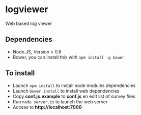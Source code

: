 logviewer
=========

Web based log viewer

Dependencies
-----------------------

- Node.JS, Version > 0.8
- Bower, you can install this with ```npm install -g bower```


To install
-----------------------

- Launch ```npm install``` to install node modules dependencies
- Launch ```bower install``` to install web dependencies
- Copy **conf.js.example** to **conf.js** en edit list of survey files
- Run ```node server.js``` to launch the web server
- Access to **http://localhost:7000**
